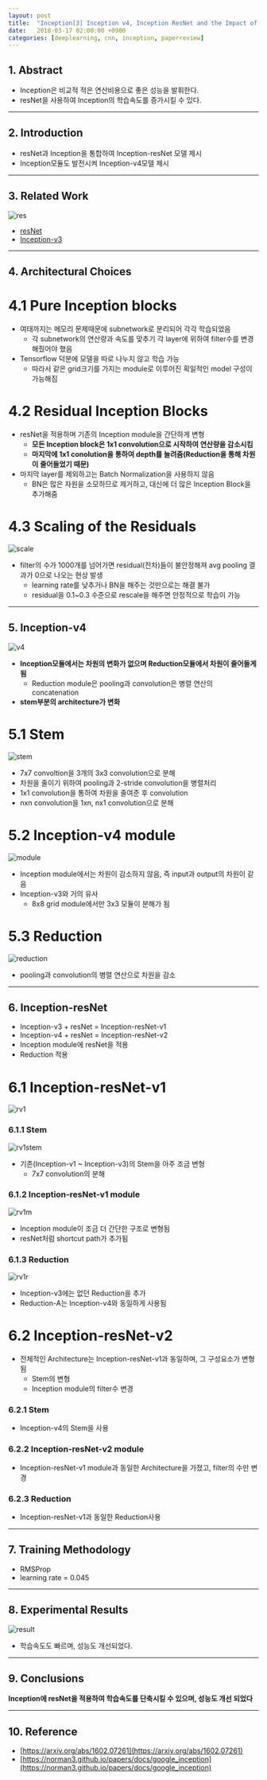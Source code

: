 ```yaml
---
layout: post
title:  "Inception[3] Inception v4, Inception ResNet and the Impact of Residual Connections on Learning(2016) - Review"
date:   2018-03-17 02:00:00 +0900
categories: [deeplearning, cnn, inception, paperreview]
---
```


## 1. Abstract
- Inception은 비교적 적은 연산비용으로 좋은 성능을 발휘한다.
- resNet을 사용하여 Inception의 학습속도를 증가시킬 수 있다.

-----

## 2. Introduction
- resNet과 Inception을 통합하여 Inception-resNet 모델 제시
- Inception모듈도 발전시켜 Inception-v4모델 제시

-----

## 3. Related Work
![res](https://files.slack.com/files-pri/T1J7SCHU7-F9R5M8JR0/resnet.png?pub_secret=bff03f6bfa)
- [resNet](https://hwkim94.github.io/deeplearning/cnn/resnet/paperreview/2018/02/10/resNet1.html)
- [Inception-v3](https://hwkim94.github.io/deeplearning/cnn/inception/paperreview/2018/03/13/Inception2.html)

-----

## 4. Architectural Choices
# 4.1 Pure Inception blocks
- 여태까지는 메모리 문제때문에 subnetwork로 분리되어 각각 학습되었음
    - 각 subnetwork의 연산량과 속도를 맞추기 각 layer에 위하여 filter수를 변경해줬어야 했음
- Tensorflow 덕분에 모델을 따로 나누지 않고 학습 가능
    - 따라서 같은 grid크기를 가지는 module로 이루어진 획일적인 model 구성이 가능해짐

# 4.2 Residual Inception Blocks
- resNet을 적용하며 기존의 Inception module을 간단하게 변형
    - **모든 Inception block은 1x1 convolution으로 시작하여 연산량을 감소시킴**
    - **마지막에 1x1 conolution을 통하여 depth를 늘려줌(Reduction을 통해 차원이 줄어들었기 때문)**
- 마지막 layer를 제외하고는 Batch Normalization을 사용하지 않음
    - BN은 많은 자원을 소모하므로 제거하고, 대신에 더 많은 Inception Block을 추가해줌

# 4.3 Scaling of the Residuals
![scale](https://files.slack.com/files-pri/T1J7SCHU7-F9SB2TW87/scale.png?pub_secret=6184d6aba1)
- filter의 수가 1000개를 넘어가면 residual(잔차)들이 불안정해져 avg pooling 결과가 0으로 나오는 현상 발생
    - learning rate를 낮추거나 BN을 해주는 것만으로는 해결 불가
    - residual을 0.1~0.3 수준으로 rescale을 해주면 안정적으로 학습이 가능

-----

## 5. Inception-v4
![v4](https://files.slack.com/files-pri/T1J7SCHU7-F9S7324MV/v4.png?pub_secret=c8f11f404a)
- **Inception모듈에서는 차원의 변화가 없으며 Reduction모듈에서 차원이 줄어들게 됨**
    - Reduction module은 pooling과 convolution은 병렬 연산의 concatenation
- **stem부분의 architecture가 변화**

# 5.1 Stem
![stem](https://files.slack.com/files-pri/T1J7SCHU7-F9S12M19C/stem.png?pub_secret=da59b82017)
- 7x7 convoltion을 3개의 3x3 convolution으로 분해
- 차원을 줄이기 위하여 pooling과 2-stride convolution을 병렬처리
- 1x1 convolution을 통하여 차원을 줄여준 후 convolution
- nxn convolution을 1xn, nx1 convolution으로 분해

# 5.2 Inception-v4 module
![module](https://files.slack.com/files-pri/T1J7SCHU7-F9S7G4UAK/v4-module.png?pub_secret=66ac11032e)
- Inception module에서는 차원이 감소하지 않음, 즉 input과 output의 차원이 같음
- Inception-v3와 거의 유사
    - 8x8 grid module에서만 3x3 모듈이 분해가 됨

# 5.3 Reduction
![reduction](https://files.slack.com/files-pri/T1J7SCHU7-F9S7G3Q87/reduction.png?pub_secret=42241d29bf)
- pooling과 convolution의 병렬 연산으로 차원을 감소

-----

## 6. Inception-resNet
- Inception-v3 + resNet = Inception-resNet-v1
- Inception-v4 + resNet = Inception-resNet-v2
- Inception module에 resNet을 적용
- Reduction 적용

# 6.1 Inception-resNet-v1
![rv1](https://files.slack.com/files-pri/T1J7SCHU7-F9R7Q12F6/rv1.png?pub_secret=5f7e3f2779)

### 6.1.1 Stem
![rv1stem](https://files.slack.com/files-pri/T1J7SCHU7-F9R5PBPPV/rv1stem.png?pub_secret=c03866034f)
- 기존(Inception-v1 ~ Inception-v3)의 Stem을 아주 조금 변형
    - 7x7 convolution의 분해

### 6.1.2 Inception-resNet-v1 module
![rv1m](https://files.slack.com/files-pri/T1J7SCHU7-F9S422C4W/rv1a.png?pub_secret=76de3238d6)
- Inception module이 조금 더 간단한 구조로 변형됨
- resNet처럼 shortcut path가 추가됨

### 6.1.3 Reduction
![rv1r](https://files.slack.com/files-pri/T1J7SCHU7-F9S421622/rv1ra.png?pub_secret=621c154a06)
- Inception-v3에는 없던 Reduction을 추가
- Reduction-A는 Inception-v4와 동일하게 사용됨


# 6.2 Inception-resNet-v2
- 전체적인 Architecture는 Inception-resNet-v1과 동일하며, 그 구성요소가 변형됨
    - Stem의 변형
    - Inception module의 filter수 변경

### 6.2.1 Stem
- Inception-v4의 Stem을 사용

### 6.2.2 Inception-resNet-v2 module
- Inception-resNet-v1 module과 동일한 Architecture을 가졌고, filter의 수만 변경

### 6.2.3 Reduction
- Inception-resNet-v1과 동일한 Reduction사용

-----

## 7. Training Methodology
- RMSProp
- learning rate = 0.045

-----

## 8. Experimental Results
![result](https://files.slack.com/files-pri/T1J7SCHU7-F9R99C22E/result1.png?pub_secret=88134df814)
- 학습속도도 빠르며, 성능도 개선되었다.

-----

## 9. Conclusions
**Inception에 resNet을 적용하여 학습속도를 단축시킬 수 있으며, 성능도 개선 되었다**

-----

## 10. Reference
- [https://arxiv.org/abs/1602.07261](https://arxiv.org/abs/1602.07261)
- [https://norman3.github.io/papers/docs/google_inception](https://norman3.github.io/papers/docs/google_inception)

